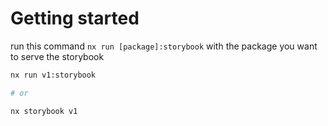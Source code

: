 # Getting started

run this command `nx run [package]:storybook` with the package you want to serve the storybook

```bash
nx run v1:storybook

# or

nx storybook v1
```
